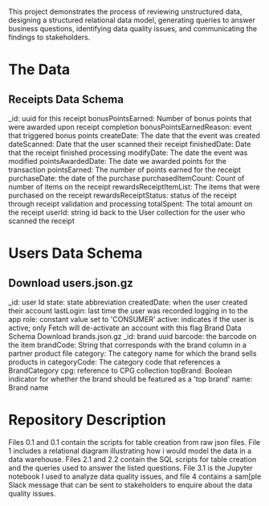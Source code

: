 This project demonstrates the process of reviewing unstructured data, designing a structured relational data model, generating queries to answer business questions, identifying data quality issues, and communicating the findings to stakeholders.

# The Data
## Receipts Data Schema

  _id: uuid for this receipt
  bonusPointsEarned: Number of bonus points that were awarded upon receipt completion
  bonusPointsEarnedReason: event that triggered bonus points
  createDate: The date that the event was created
  dateScanned: Date that the user scanned their receipt
  finishedDate: Date that the receipt finished processing
  modifyDate: The date the event was modified
  pointsAwardedDate: The date we awarded points for the transaction
  pointsEarned: The number of points earned for the receipt
  purchaseDate: the date of the purchase
  purchasedItemCount: Count of number of items on the receipt
  rewardsReceiptItemList: The items that were purchased on the receipt
  rewardsReceiptStatus: status of the receipt through receipt validation and processing
  totalSpent: The total amount on the receipt
  userId: string id back to the User collection for the user who scanned the receipt
# Users Data Schema
## Download users.json.gz
  _id: user Id
  state: state abbreviation
  createdDate: when the user created their account
  lastLogin: last time the user was recorded logging in to the app
  role: constant value set to 'CONSUMER'
  active: indicates if the user is active; only Fetch will de-activate an account with this flag
  Brand Data Schema
  Download brands.json.gz
  _id: brand uuid
  barcode: the barcode on the item
  brandCode: String that corresponds with the brand column in a partner product file
  category: The category name for which the brand sells products in
  categoryCode: The category code that references a BrandCategory
  cpg: reference to CPG collection
  topBrand: Boolean indicator for whether the brand should be featured as a 'top brand'
  name: Brand name

# Repository Description
Files 0.1 and 0.1 contain the scripts for table creation from raw json files. File 1 includes a relational diagram illustrating how i would model the data in a data warehouse. Files 2.1 and 2.2 contain the SQL scripts for table creation and the queries used to answer the listed questions. File 3.1 is the Jupyter notebook I used to analyze data quality issues, and file 4 contains a sam[ple Slack message that can be sent to stakeholders to enquire about the data quality issues.
